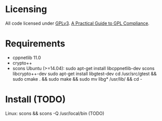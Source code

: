 Licensing
=========
All code licensed under [GPLv3](https://gnu.org/licenses/gpl.html). [A Practical
Guide to GPL Compliance](https://softwarefreedom.org/resources/2008/compliance-guide.html).

Requirements
============
* cppnetlib 11.0
* crypto++
* scons
Ubuntu (>=14.04):
	sudo apt-get install libcppnetlib-dev scons libcrypto++-dev
	sudo apt-get install libgtest-dev
	cd /usr/src/gtest && sudo cmake . && sudo make && sudo mv libg* /usr/lib/ && cd -

Install (TODO)
=======
Linux:
    scons && scons -Q /usr/local/bin (TODO)